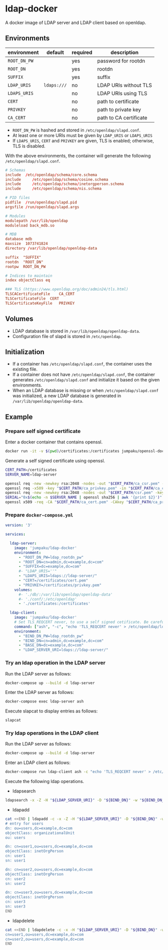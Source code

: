 # ldap-docker

A docker image of LDAP server and LDAP client based on openldap.

## Environments

| environment | default         | required | description |
|-------------|-----------------|----------|-------------|
| `ROOT_DN_PW`|                 | yes      | password for rootdn  |
| `ROOT_DN`   |                 | yes      | rootdn |
| `SUFFIX`    |                 | yes      | suffix |
| `LDAP_URIS` | `ldaps:///`     | no       | LDAP URIs without TLS |
| `LDAPS_URIS`| ` `             | no       | LDAP URIs using TLS |
| `CERT`      | ` `             | no       | path to certificate |
| `PRIVKEY`   | ` `             | no       | path to private key|
| `CA_CERT`   | ` `             | no       | path to CA certificate |

* `ROOT_DN_PW` is hashed and stored in `/etc/openldap/slapd.conf`.
* At least one or more URIs must be given by `LDAP_URIS` or `LDAPS_URIS`
* If `LDAPS_URIS`, `CERT` and `PRIVKEY` are given, TLS is enabled; otherwise, TLS is disabled.

With the above environments, the container will generate the following `/etc/openldap/slapd.conf`.
```conf
# Schemas
include  /etc/openldap/schema/core.schema
include     /etc/openldap/schema/cosine.schema
include     /etc/openldap/schema/inetorgperson.schema
include     /etc/openldap/schema/nis.schema

# PID files
pidfile  /run/openldap/slapd.pid
argsfile /run/openldap/slapd.args

# Modules
modulepath /usr/lib/openldap
moduleload back_mdb.so

# MDB
database mdb
maxsize  1073741824
directory /var/lib/openldap/openldap-data

suffix  "SUFFIX"
rootdn  "ROOT_DN"
rootpw  ROOT_DN_PW

# Indices to maintain
index objectClass eq

### TLS (https://www.openldap.org/doc/admin24/tls.html)
TLSCACertificateFile    CA_CERT
TLSCertificateFile  CERT
TLSCertificateKeyFile   PRIVKEY
```

## Volumes

* LDAP database is stored in `/var/lib/openldap/openldap-data`.
* Configuration file of slapd is stored in `/etc/openldap`.

## Initialization

* If a container has `/etc/openldap/slapd.conf`, the container uses the existing file.
* If a container does not have `/etc/openldap/slapd.conf`, the container generates `/etc/openldap/slapd.conf` and initialize it based on the given environments.
* When an LDAP database is missing or when `/etc/openldap/slapd.conf` was initialized, a new LDAP database is generated in `/var/lib/openldap/openldap-data`.

## Example

### Prepare self signed certificate

Enter a docker container that contains openssl.
```sh
docker run -it -v $(pwd)/certificates:/certificates jumpaku/openssl-docker bash
```

Generate a self signed certificate using openssl.
```sh
CERT_PATH=/certificates
SERVER_NAME=ldap-server

openssl req -new -newkey rsa:2048 -nodes -out "$CERT_PATH/ca_csr.pem" -keyout "$CERT_PATH/ca_privkey.pem" -subj="/C=JP"
openssl req -x509 -key "$CERT_PATH/ca_privkey.pem" -in "$CERT_PATH/ca_csr.pem" -out "$CERT_PATH/ca_cert.pem" -days 356
openssl req -new -newkey rsa:2048 -nodes -out "$CERT_PATH/csr.pem" -keyout "$CERT_PATH/privkey.pem" -subj="/CN=$SERVER_NAME"
SERIAL="0x$(echo -n $SERVER_NAME | openssl sha256 | awk '{print $2}')"
openssl x509 -req -CA "$CERT_PATH/ca_cert.pem" -CAkey "$CERT_PATH/ca_privkey.pem" -set_serial "$SERIAL" -in "$CERT_PATH/csr.pem" -out "$CERT_PATH/cert.pem" -days 365
```

### Prepare `docker-compose.yml`

```yml
version: '3'

services: 

  ldap-server:
    image: 'jumpaku/ldap-docker'
    environment:
      - "ROOT_DN_PW=ldap_rootdn_pw"
      - "ROOT_DN=cn=admin,dc=example,dc=com"
      - "SUFFIX=dc=example,dc=com"
      #- "LDAP_URIS=''"
      - "LDAPS_URIS=ldaps://ldap-server/"
      - "CERT=/certificates/cert.pem"
      - "PRIVKEY=/certificates/privkey.pem"
    volumes:
      #- './db/:/var/lib/openldap/openldap-data' 
      #- './conf/:/etc/openldap' 
      - './certificates:/certificates'

  ldap-client:
    image: 'jumpaku/ldap-docker'
    # Set TLS_REQCERT never, to use a self signed cetificate. Be careful spelling.
    command: ["ash", "-c", "echo 'TLS_REQCERT never' > /etc/openldap/ldap.conf; ash"]
    environment:
      - "BIND_DN_PW=ldap_rootdn_pw"
      - "BIND_DN=cn=admin,dc=example,dc=com"
      - "BASE_DN=dc=example,dc=com"
      - "LDAP_SERVER_URI=ldaps://ldap-server/"
```

### Try an ldap operation in the LDAP server

Run the LDAP server as follows:
```sh
docker-compose up --build -d ldap-server
```

Enter the LDAP server as follows:
```sh
docker-compose exec ldap-server ash
```

Execute slapcat to display entries as follows:
```sh
slapcat
```

### Try ldap operations in the LDAP client

Run the LDAP server as follows:
```sh
docker-compose up --build -d ldap-server
```

Enter an LDAP client as follows:
```sh
docker-compose run ldap-client ash -c "echo 'TLS_REQCERT never' > /etc/openldap/ldap.conf; ash"
```

Execute the following ldap operations.

* ldapsearch
```sh
ldapsearch -x -Z -H "${LDAP_SERVER_URI}" -D "${BIND_DN}" -w "${BIND_DN_PW}" -b "${BASE_DN}" "(objectClass=*)"
```

* ldapadd
```sh
cat <<END | ldapadd -c -x -Z -H "${LDAP_SERVER_URI}" -D "${BIND_DN}" -w "${BIND_DN_PW}"
# entry for users
dn: ou=users,dc=example,dc=com
objectClass: organizationalUnit
ou: users

dn: cn=user1,ou=users,dc=example,dc=com
objectClass: inetOrgPerson
cn: user1
sn: user1

dn: cn=user2,ou=users,dc=example,dc=com
objectClass: inetOrgPerson
cn: user2
sn: user2

dn: cn=user3,ou=users,dc=example,dc=com
objectClass: inetOrgPerson
cn: user3
sn: user3
END

```

* ldapdelete
```sh
cat <<END | ldapdelete -c -x -H "${LDAP_SERVER_URI}" -D "${BIND_DN}" -w "${BIND_DN_PW}"
cn=user1,ou=users,dc=example,dc=com
cn=user2,ou=users,dc=example,dc=com
END

```
